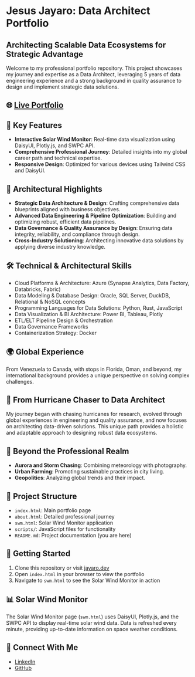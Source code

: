 # Jesus Jayaro: Data Architect Portfolio

## Architecting Scalable Data Ecosystems for Strategic Advantage

Welcome to my professional portfolio repository. This project showcases my journey and expertise as a Data Architect, leveraging 5 years of data engineering experience and a strong background in quality assurance to design and implement strategic data solutions.

## 🌐 [Live Portfolio](https://jojayaro.github.io/gp_swm/)

## 🚀 Key Features

- **Interactive Solar Wind Monitor**: Real-time data visualization using DaisyUI, Plotly.js, and SWPC API.
- **Comprehensive Professional Journey**: Detailed insights into my global career path and technical expertise.
- **Responsive Design**: Optimized for various devices using Tailwind CSS and DaisyUI.

## 💼 Architectural Highlights

- **Strategic Data Architecture & Design**: Crafting comprehensive data blueprints aligned with business objectives.
- **Advanced Data Engineering & Pipeline Optimization**: Building and optimizing robust, efficient data pipelines.
- **Data Governance & Quality Assurance by Design**: Ensuring data integrity, reliability, and compliance through design.
- **Cross-Industry Solutioning**: Architecting innovative data solutions by applying diverse industry knowledge.

## 🛠 Technical & Architectural Skills

- Cloud Platforms & Architecture: Azure (Synapse Analytics, Data Factory, Databricks, Fabric)
- Data Modeling & Database Design: Oracle, SQL Server, DuckDB, Relational & NoSQL concepts
- Programming Languages for Data Solutions: Python, Rust, JavaScript
- Data Visualization & BI Architecture: Power BI, Tableau, Plotly
- ETL/ELT Pipeline Design & Orchestration
- Data Governance Frameworks
- Containerization Strategy: Docker

## 🌍 Global Experience

From Venezuela to Canada, with stops in Florida, Oman, and beyond, my international background provides a unique perspective on solving complex challenges.

## 🔬 From Hurricane Chaser to Data Architect

My journey began with chasing hurricanes for research, evolved through global experiences in engineering and quality assurance, and now focuses on architecting data-driven solutions. This unique path provides a holistic and adaptable approach to designing robust data ecosystems.

## 🌟 Beyond the Professional Realm

- **Aurora and Storm Chasing**: Combining meteorology with photography.
- **Urban Farming**: Promoting sustainable practices in city living.
- **Geopolitics**: Analyzing global trends and their impact.

## 🔧 Project Structure

- `index.html`: Main portfolio page
- `about.html`: Detailed professional journey
- `swm.html`: Solar Wind Monitor application
- `scripts/`: JavaScript files for functionality
- `README.md`: Project documentation (you are here)

## 🚀 Getting Started

1. Clone this repository or visit [jayaro.dev](https://jayaro.dev)
2. Open `index.html` in your browser to view the portfolio
3. Navigate to `swm.html` to see the Solar Wind Monitor in action

## 📊 Solar Wind Monitor

The Solar Wind Monitor page (`swm.html`) uses DaisyUI, Plotly.js, and the SWPC API to display real-time solar wind data. Data is refreshed every minute, providing up-to-date information on space weather conditions.

## 🤝 Connect With Me

- [LinkedIn](https://ca.linkedin.com/in/jayaro)
- [GitHub](https://github.com/jojayaro)
